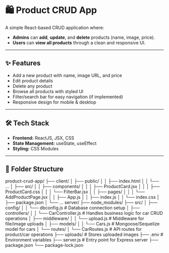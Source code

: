 # 🛍️ Product CRUD App

A simple React-based CRUD application where:

- **Admins** can **add**, **update**, and **delete** products (name, image, price).
- **Users** can **view all products** through a clean and responsive UI.

---

## ✨ Features

- Add a new product with name, image URL, and price
- Edit product details
- Delete any product
- Browse all products with styled UI
- Filter/search bar for easy navigation (if implemented)
- Responsive design for mobile & desktop

---

## 🛠️ Tech Stack

- **Frontend:** ReactJS, JSX, CSS
- **State Management:** useState, useEffect
- **Styling:** CSS Modules

---

## 📁 Folder Structure

product-crud-app/ ├── client/ │ ├── public/ │ │ ├── index.html │ │ └── ... │ ├── src/ │ │ ├── components/ │ │ │ ├── ProductCard.jsx │ │ │ ├── ProductCard.css │ │ │ └── FilterBar.jsx │ │ ├── pages/ │ │ │ └── AddProductPage.jsx │ │ ├── App.js │ │ ├── index.js │ │ └── index.css │ ├── package.json │ └── ...
server/
├── node_modules/
├── src/
│   ├── config/
│   │   └── dbconfig.js          # Database connection setup
│   ├── controllers/
│   │   └── CarController.js     # Handles business logic for car CRUD operations
│   ├── middleware/
│   │   └── upload.js            # Middleware for file/image uploads
│   ├── models/
│   │   └── Cars.js              # Mongoose/Sequelize model for cars
│   └── routes/
│       └── CarRoutes.js         # API routes for product/car operations
├── uploads/                     # Stores uploaded images
├── .env                         # Environment variables
├── server.js                    # Entry point for Express server
├── package.json
└── package-lock.json
